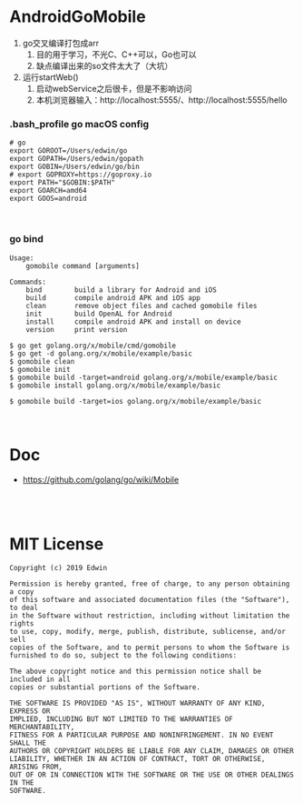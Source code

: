# AndroidGoMobile
1. go交叉编译打包成arr 
	1. 目的用于学习，不光C、C++可以，Go也可以
	2. 缺点编译出来的so文件太大了（大坑）
2. 运行startWeb()
	1. 启动webService之后很卡，但是不影响访问
	2. 本机浏览器输入：http://localhost:5555/、http://localhost:5555/hello

### .bash_profile   go macOS config
```shell
# go
export GOROOT=/Users/edwin/go
export GOPATH=/Users/edwin/gopath
export GOBIN=/Users/edwin/go/bin
# export GOPROXY=https://goproxy.io
export PATH="$GOBIN:$PATH"
export GOARCH=amd64
export GOOS=android
```

<br/>

###  go bind
```shell
Usage:
    gomobile command [arguments]

Commands:
    bind        build a library for Android and iOS
    build       compile android APK and iOS app
    clean       remove object files and cached gomobile files
    init        build OpenAL for Android
    install     compile android APK and install on device
    version     print version

$ go get golang.org/x/mobile/cmd/gomobile
$ go get -d golang.org/x/mobile/example/basic
$ gomobile clean
$ gomobile init
$ gomobile build -target=android golang.org/x/mobile/example/basic
$ gomobile install golang.org/x/mobile/example/basic

$ gomobile build -target=ios golang.org/x/mobile/example/basic
```
<br/>

# Doc
* https://github.com/golang/go/wiki/Mobile

<br/>
<br/>

# MIT License

```
Copyright (c) 2019 Edwin

Permission is hereby granted, free of charge, to any person obtaining a copy
of this software and associated documentation files (the "Software"), to deal
in the Software without restriction, including without limitation the rights
to use, copy, modify, merge, publish, distribute, sublicense, and/or sell
copies of the Software, and to permit persons to whom the Software is
furnished to do so, subject to the following conditions:

The above copyright notice and this permission notice shall be included in all
copies or substantial portions of the Software.

THE SOFTWARE IS PROVIDED "AS IS", WITHOUT WARRANTY OF ANY KIND, EXPRESS OR
IMPLIED, INCLUDING BUT NOT LIMITED TO THE WARRANTIES OF MERCHANTABILITY,
FITNESS FOR A PARTICULAR PURPOSE AND NONINFRINGEMENT. IN NO EVENT SHALL THE
AUTHORS OR COPYRIGHT HOLDERS BE LIABLE FOR ANY CLAIM, DAMAGES OR OTHER
LIABILITY, WHETHER IN AN ACTION OF CONTRACT, TORT OR OTHERWISE, ARISING FROM,
OUT OF OR IN CONNECTION WITH THE SOFTWARE OR THE USE OR OTHER DEALINGS IN THE
SOFTWARE.
```
